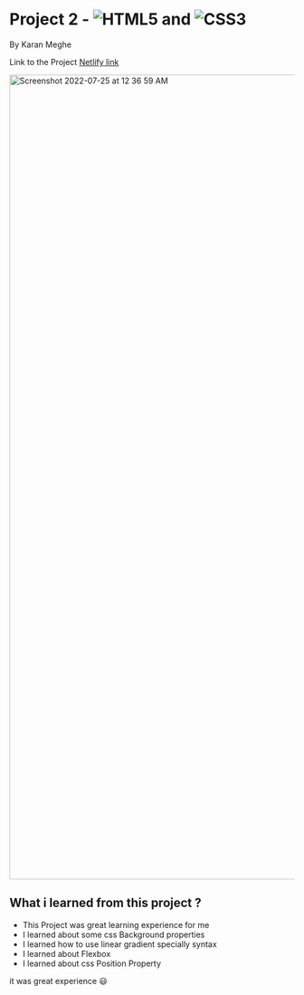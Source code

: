 # Project 2 - ![HTML5](https://img.shields.io/badge/html5-%23E34F26.svg?style=for-the-badge&logo=html5&logoColor=white) and ![CSS3](https://img.shields.io/badge/css3-%231572B6.svg?style=for-the-badge&logo=css3&logoColor=white)
By Karan Meghe

Link to the Project [Netlify link](https://hotel-temp.netlify.app/)

<img width="1422" alt="Screenshot 2022-07-25 at 12 36 59 AM" src="https://user-images.githubusercontent.com/78386171/180662296-d23b0b92-e00b-447e-9036-b747332f3be9.png">

## What i learned from this project ?
- This Project was great learning experience for me
- I learned about some css Background properties
- I learned how to use linear gradient specially syntax
- I learned about Flexbox
- I learned about css Position Property 
 
 it was great experience  😃 
 
 
